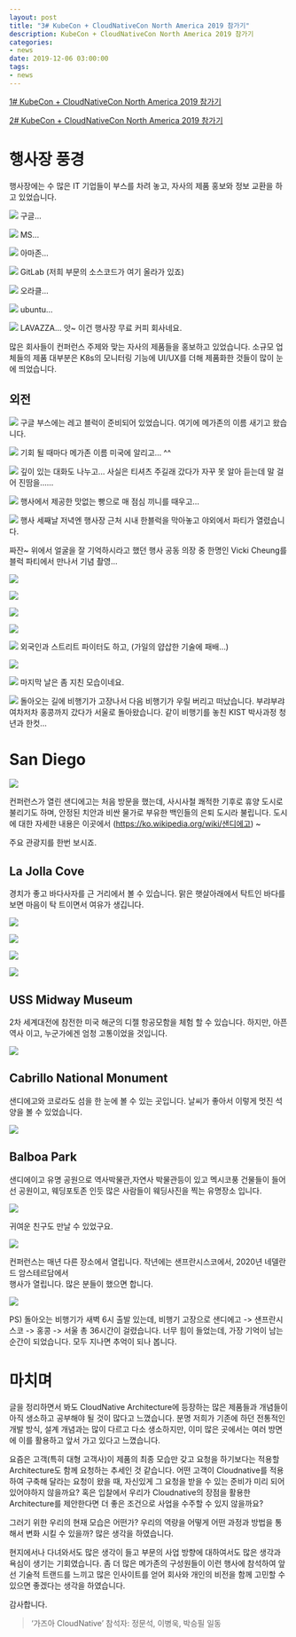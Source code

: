 ```yaml
---
layout: post
title: "3# KubeCon + CloudNativeCon North America 2019 참가기"
description: KubeCon + CloudNativeCon North America 2019 참가기
categories:
- news
date: 2019-12-06 03:00:00
tags:
- news
---
```


[1# KubeCon + CloudNativeCon North America 2019 참가기](https://megazonedsg.github.io/kubecon-1)

[2# KubeCon + CloudNativeCon North America 2019 참가기](https://megazonedsg.github.io/kubecon-2)


# 행사장 풍경

행사장에는 수 많은 IT 기업들이 부스를 차려 놓고, 자사의 제품 홍보와 정보 교환을 하고 있었습니다. 

![](https://lh6.googleusercontent.com/_DNaD3wu8_pBp5lgm9u4PdU--TvRk7ofeZFpm6L751EEeF6SfVAcYM_R3EwtrTlT6Tznzt7ZfZ7Iu4GGm1vefRjWmvuJxFFf-WC4jcRt3PLumjIhlVHF3scw5RDVLe2j-h6KEitZ)
구글…

![](https://lh4.googleusercontent.com/k9lIqMkVfauZKrpJQchbGb-Gqhs0_9KDNehGcI34jaEQcWH_7Q9tPj0XKXobwvYBzXHVNzoSA0tsTTI8S-AIBYndqpiB1PJ7V2BRs-Z4c8SyYqyOBfAubMqmfkTABivq0HY9_PQd)
MS...

![](https://lh5.googleusercontent.com/_mV5rV1S_-ODMuBu95eoz-xpWTVDtOdYpx6MN_vgkefvqHKzMhs4ChXqEfnmTNozkKrcQdPTPd8LZiLb6_hFBzww88JIzgXgCYUKvo0UZUAoYdh9EGmpI9403lKLILZy2UtrVpju)
아마존…

![](https://lh5.googleusercontent.com/XStyhbbSr56tXg6lIQVorl_xtuLVX0ICgPg1GmjnhKbkzCpIF66jMmN3svOD4oIhvFt2fNGfOP2MR74vDKzNUMKwEfquZPfBsHQxMbceqcoAhHHccm9FvWeDi5zgE2TKmKm_0VHC)
GitLab (저희 부문의 소스코드가 여기 올라가 있죠)

![](https://lh4.googleusercontent.com/M5RC4f1Jipku3pvSjgSTCooIB4vxKyMJ0e2Hs0p4_dP7qGPPCWoU_sF14jck916c68hdtDAsqouXYPBmwqo3-JFJj5S2-NjyU2MvWMi24wMyBWvMtpnEuIXqvpJZaFS4B1_dsaPZ)
오라클…

![](https://lh6.googleusercontent.com/xOj1tMjijw0Rg9-C-Gk8iKBSJ__au__iM4-3u-ESZ9HaSwrt1hvdPLa6MUD3xKVR2rhxDCWsD9dQFKNdYur9uORMyf6MWlS46VkC_qQ1)
ubuntu…

![](https://lh6.googleusercontent.com/H6KFB6DJgSx8g8ZoLEFz8eM0ZWysGj9m4fBLk31zj5MBx4IAQP7KB__-kvlE_Pity9iDTCOkSl21GDSgooYANHtTkOk15m9hmLQh3VkFzcD6lJe2Glg0W2KtFocjcGYEJTHP4JPi)
LAVAZZA… 앗~ 이건 행사장 무료 커피 회사네요. 

많은 회사들이 컨퍼런스 주제와 맞는 자사의 제품들을 홍보하고 있었습니다. 소규모 업체들의 제품 대부분은 K8s의 모니터링 기능에 UI/UX를 더해 제품화한 것들이 많이 눈에 띄었습니다. 

## 외전

![](https://lh4.googleusercontent.com/0nrojPa4OEMLYX58Yuvfj2gr3mFLPUdzM528Ctuyy9AW5-RUmoymd8i2Tfo1O24ywwBVz9GT6X8WoLMA_DOKM6F9kPo8Mtkr_ZQt19fFge8Hl0A7N0va3r3V8Vyd1evOuWYOycFP)
구글 부스에는 레고 블럭이 준비되어 있었습니다. 여기에 메가존의 이름 새기고 왔습니다.  

![](https://lh5.googleusercontent.com/FCZeaggu0eUYrD0Hn1tnmCVndSNGaY0SRsJ1CWBT97KKNepDl06NSSCWeptKCplhdfmIlIG9uuPFYAn9jdHQ6u26lkE_k7vhmg_QejSO81apZRIcHpqZ5Xsg-nA5HZfFls2Tx7f7)
기회 될 때마다 메가존 이름 미국에 알리고… ^^

![](https://lh3.googleusercontent.com/zTjPml1F305VIN53MzjT-1J8-3n5-UukZSKPw8Ei7_PZqVq4e_ec34ZW-C950-syPz6x0BbreMk3vTX_A3pt7tNF_HMf4OKSBliWbV_yWSYb3kWERzuVAVO5zMkOpD0VvYf0mQOs)
깊이 있는 대화도 나누고… 사실은 티셔츠 주길래 갔다가 자꾸 못 알아 듣는데 말 걸어 진땀을……

![](https://lh4.googleusercontent.com/di-Ty5DLMxa1DtXjKoh0fmxVY7iuhhubpIbGE1qvoilqyly_DSnVHMs0C5CuwSg3TaW4M5_wx2uIccGZVZaKpWIp2bSbrsKJkuyOCn_Hzv1P144d7lsTqUYcEp1pUGF1kCGbyFCu)
행사에서 제공한 맛없는 빵으로 매 점심 끼니를 때우고…

![](https://lh5.googleusercontent.com/rjvKTiSL6rO8w94BFOKqCLts2cZMvn6HfJRTDwR-F5Vlek41QeP8vZ8Jrqmc6wIS4jOC9PMh026_XMVo3Pi-qLOmiGXMZdnx5TyDLlbH6C374l3gkqLeoLvi2IBiBODxpLg6DGtx)
행사 세째날 저녁엔 행사장 근처 시내 한블럭을 막아놓고 야외에서 파티가 열렸습니다. 

짜잔~ 위에서 얼굴을 잘 기억하시라고 했던 행사 공동 의장 중 한명인 Vicki Cheung를 블럭 파티에서 만나서 기념 촬영...

![](https://lh4.googleusercontent.com/Z1aI87drxU26GX858xaGtW_J13nF31aSyUtrK81Yif0mZDVb-l9PooCYHjpEZApnWIgsjgs5OG4Kv0nMmL3ctYQ3BUClGxYWoOBR2Zvo)

![](https://lh4.googleusercontent.com/iIwkbQBU3Bp778T1XvvdGct8d1MWbUTdEqDlySj_UmdJcCq0UAum8LRMkijpHU8OW8XB4fk32J00fsnVBli6DCVCDJJy_0mSYyEca1_n)

![](https://lh5.googleusercontent.com/iurbkeUGzVxOL58hp3fbAl59xcZO3mrOrdXxvLKX_ddyzz1W3d18TJMFAFZ-Tne_YaiuWkjTzWbLNWpa-NL6lfogV3Iq1yVdxsyvg-Bo)

![](https://lh6.googleusercontent.com/ngxDIvavQIItT7a3TIIdb_njKlYMHdOYwT_-wuK9jKXmLwUpJxYrM2ih_-IE_I06nCkx6kQPT1RYN2DDwiq3AePo42TP9Lmrf5N6AHyF-gxvmSeVe80QNsWhU3a84yk1YBcMoaRn)

![](https://lh6.googleusercontent.com/N4G3GDUfeSvML4NADlWwKLWgRtEkt13m8c4szd7epn844aSwknfvVb3GMgKSJfCbvwT-HgbFiTWe90iCtUSXFnnMsefe2tJoUTVFikWtgphDWye9fCYvTZjAf5ZfTA3SRAuVGPZa)
외국인과 스트리트 파이터도 하고, (가일의 얍삽한 기술에 패배…)

![](https://lh4.googleusercontent.com/lUv9J3eRwxcxkSY-y0QsV8nZOWbVhJW3_WGmW7EOh7WNqNAfLHUfXDZ_Rv_O4GlxL9o4Tonyv90uNF4ERNHBaCeZ4W-1R2zWKgPfL17yjo2C-Ld1mkH17RFciiumUEGUOukyxtfV)

![](https://lh3.googleusercontent.com/AhZevhGqHaI3qKTciWNBpGuZ95QxQoT652jgbJZKDNt6ZGn79uxPAQshlvesgBKX3oTlOFx_TfGCjF3ZHY1jIjDqQ4-QD074RvCv4CsC18HSJyYtTK_X17-Cx_4wfWyAmr99In4-)
마지막 날은 좀 지친 모습이네요. 

![](https://lh6.googleusercontent.com/m_W2VcZ0-B0SOQZ88DY-uG1pnOJzMQ6cnbWlLwDrweaLfnx6v1-eI2agk4ZGwoEYfaM69G_8zHZdDPgwvpJRHWs6eYdmha_I9Sf8satRnIaXFKXPLTdNQoCwNKWYbrH0b-mChg_S)
돌아오는 길에 비행기가 고장나서 다음 비행기가 우릴 버리고 떠났습니다. 부랴부랴 여차저차  홍콩까지 갔다가 서울로 돌아왔습니다. 같이 비행기를 놓친 KIST 박사과정 청년과 한컷…

# San Diego

![](https://lh6.googleusercontent.com/JzM7e3rGavzRc1Fj2z8k3d4CNGhTTjRk1JJv7n_lKJQ9kMIgE5GVNtH8kwYNkVX0JWdpDPB-mPZc3Q60h3DItZLOqAdFWQy2OoXXj3REF_7WCDAFKh_Sdsv9uuC3sHsLJW9oNbnD)

컨퍼런스가 열린 샌디에고는 처음 방문을 했는데,  사시사철 쾌적한 기후로 휴양 도시로 불리기도 하며, 안정된 치안과 비싼 물가로 부유한 백인들의 은퇴 도시라 불립니다. 
도시에 대한 자세한 내용은 이곳에서 (https://ko.wikipedia.org/wiki/샌디에고) ~

주요 관광지를 한번 보시죠. 

## La Jolla Cove

경치가 좋고 바다사자를 근 거리에서 볼 수 있습니다. 맑은 햇살아래에서 탁트인 바다를 보면 마음이 탁 트이면서 여유가 생깁니다. 

![](https://lh5.googleusercontent.com/wAPNvOdDSLBQFJDd0GHygYgTr923Wy9hvzCauNruX6E_G-ucL1gHxRbio2N0tZqxRJU5A0IQCnx2HWNT7hhBHIjqIO812jJ2txser_AxY4R3eqbcAOikAo_PXTLnJS976xcXMcEQ)

![](https://lh3.googleusercontent.com/YHG7dgGkAO6P1jC0igBt7OyiNQt9ZZbJrR3fPxZdiZc9kuDg1Ufk3Qd-ovPDh9EvkT4vzjazr-OFgWrCE2WObQxyGIpq3q165fGBWCQW)

![](https://lh3.googleusercontent.com/-ar7S_hd8BBwkc1D-1Dnj97JmihnlOqEG58F2q4UwEl56xYznRpPlXdzQeUQdPeLVcsCKzBJeB1QR3geYi9XnS66eMxZ_-fdVSXcCCec)

![](https://lh4.googleusercontent.com/IqgjBKO84BPYNBPg8SfqH4DnjNSsgiLSgBpUsV91LmcaDODLUcuibGq2pf0rHWj2nrc4k-9QrudayiaNaYh9_ihpKkcZWaEKfFLY65_H)

## USS Midway Museum

2차 세계대전에 참전한 미국 해군의 디젤 항공모함을 체험 할 수 있습니다. 
하지만, 아픈 역사 이고, 누군가에겐 엄청 고통이었을 것입니다. 

![](https://lh4.googleusercontent.com/MIBX3K70A9ltL-e3TWuai7xgtdiu7hABudTZrPB2gHDhxgMBdg8SkkCjlWi9JXjleyopKHTYVONOA27ymNSZwLkkIHrUDVC7qdyI2tKD)

## Cabrillo National Monument

샌디에고와 코로라도 섬을 한 눈에 볼 수 있는 곳입니다.
날씨가 좋아서 이렇게 멋진 석양을 볼 수 있었습니다. 

![](https://lh5.googleusercontent.com/fwmrJtg0CmXQaM3_GLMcLsXfuDCM5FUpQ_Pv1Sh7OLL3bNxABaPO0-YSyShQvqsC9Qv9_5ajKZ2BJ7mj9RxvF6MUOlmoluUJM4guUrCd)

## Balboa Park

샌디에이고 유명 공원으로 역사박물관,자연사 박물관등이 있고 멕시코풍 건물들이 들어선 공원이고, 
웨딩포토존 인듯 많은 사람들이 웨딩사진을 찍는 유명장소 입니다. 

![](https://lh4.googleusercontent.com/zeliURy-a6Tm9C3whR3jXTEJ8z_UEwlmUR8c--I6daWHrqy8WynSQLIIuJE6n4cpFuDrkDRI_tmZVgkrLGnuJvThr2Zbvyue6lJvFDfgaRFUW_DM1jL03UbnTSBkLAEhNyP31Nuy)

귀여운 친구도 만날 수 있었구요. 

![](https://lh6.googleusercontent.com/qzBEjTX1gN6W5SMcF6XK-mXDH9vOCRJ7K1V5sPlp5dgO4hjRn3mUNvLRF1fsDZ2Cge_3jOrKABto2pSVBQypenPvZLd5gd9sjQmGWeXy)

컨퍼런스는 매년 다른 장소에서 열립니다. 작년에는 샌프란시스코에서, 2020년 네델란드 암스테르담에서  
행사가 열립니다. 많은 분들이 했으면 합니다. 

![](https://lh5.googleusercontent.com/LKXNozQKh2ZR1y-3xO27cg2MgPsD1qjXL7E_ZP1cCuQZ1FE6l3ugoWoiEwn3xcMMsSjQDc87fnTDFlIliG44sIHfLo5NnzfbG-PVQ_S51QJY_179_15xPbcbJp6Ledqo0LelDH7I)

PS) 돌아오는 비행기가 새벽 6시 출발 있는데, 비행기 고장으로 샌디에고 -> 샌프란시스코 -> 홍콩 -> 서울 총 36시간이 걸렸습니다. 
너무 힘이 들었는데, 가장 기억이 남는 순간이 되었습니다. 
모두 지나면 추억이 되나 봅니다. 

# 마치며

글을 정리하면서 봐도 CloudNative Architecture에 등장하는 많은 제품들과 개념들이 아직 생소하고 공부해야 될 것이 많다고 느꼈습니다. 분명 저희가 기존에 하던 전통적인 개발 방식, 설계 개념과는 많이 다르고 다소 생소하지만, 이미 많은 곳에서는  여러 방면에 이를 활용하고 앞서 가고 있다고 느꼈습니다.
 
요즘은 고객(특히 대형 고객사)이 제품의 최종 모습만 갖고 요청을 하기보다는 적용할 Architecture도 함께 요청하는 추세인 것 같습니다. 어떤 고객이 Cloudnative를 적용하여 구축해 달라는 요청이 왔을 때, 자신있게 그 요청을 받을 수 있는 준비가 미리 되어 있어야하지 않을까요? 혹은 입찰에서 우리가 Cloudnative의 장점을 활용한 Architecture를 제안한다면 더 좋은 조건으로 사업을 수주할 수 있지 않을까요?
  
그러기 위한 우리의 현재 모습은 어떤가? 우리의 역량을 어떻게 어떤 과정과 방법을 통해서 변화 시킬 수 있을까? 많은 생각을 하였습니다. 

현지에서나 다녀와서도 많은 생각이 들고 부문의 사업 방향에 대하여서도 많은 생각과 욕심이 생기는 기회였습니다. 좀 더 많은 메가존의 구성원들이 이런 행사에 참석하여 앞선 기술적 트랜드를 느끼고 많은 인사이트를 얻어 회사와 개인의 비전을 함께 고민할 수 있으면 좋겠다는 생각을 하였습니다.

감사합니다. 

> ‘가즈아 CloudNative’
참석자: 정문석, 이병욱, 박승필 일동






